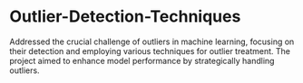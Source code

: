 # Outlier-Detection-Techniques

Addressed the crucial challenge of outliers in machine learning, focusing on their detection and employing various techniques for outlier treatment. The project aimed to enhance model performance by strategically handling outliers.
